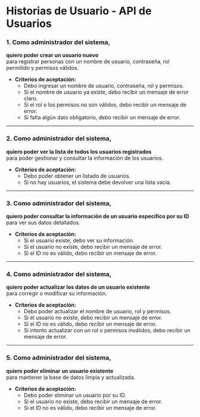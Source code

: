 # Historias de Usuario - API de Usuarios

### 1. Como administrador del sistema,
**quiero poder crear un usuario nuevo**  
para registrar personas con un nombre de usuario, contraseña, rol permitido y permisos válidos.

- **Criterios de aceptación:**
  - Debo ingresar un nombre de usuario, contraseña, rol y permisos.
  - Si el nombre de usuario ya existe, debo recibir un mensaje de error claro.
  - Si el rol o los permisos no son válidos, debo recibir un mensaje de error.
  - Si falta algún dato obligatorio, debo recibir un mensaje de error.

---

### 2. Como administrador del sistema,
**quiero poder ver la lista de todos los usuarios registrados**  
para poder gestionar y consultar la información de los usuarios.

- **Criterios de aceptación:**
  - Debo poder obtener un listado de usuarios.
  - Si no hay usuarios, el sistema debe devolver una lista vacía.

---

### 3. Como administrador del sistema,
**quiero poder consultar la información de un usuario específico por su ID**  
para ver sus datos detallados.

- **Criterios de aceptación:**
  - Si el usuario existe, debo ver su información.
  - Si el usuario no existe, debo recibir un mensaje de error.
  - Si el ID no es válido, debo recibir un mensaje de error.

---

### 4. Como administrador del sistema,
**quiero poder actualizar los datos de un usuario existente**  
para corregir o modificar su información.

- **Criterios de aceptación:**
  - Debo poder actualizar el nombre de usuario, rol y permisos.
  - Si el usuario no existe, debo recibir un mensaje de error.
  - Si el ID no es válido, debo recibir un mensaje de error.
  - Si intento actualizar con un rol o permisos inválidos, debo recibir un mensaje de error.

---

### 5. Como administrador del sistema,
**quiero poder eliminar un usuario existente**  
para mantener la base de datos limpia y actualizada.

- **Criterios de aceptación:**
  - Debo poder eliminar un usuario por su ID.
  - Si el usuario no existe, debo recibir un mensaje de error.
  - Si el ID no es válido, debo recibir un mensaje de error.